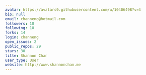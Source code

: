 ```yaml
---
avatar: https://avatars0.githubusercontent.com/u/10406498?v=4
bio: null
email: channeng@hotmail.com
followers: 10
following: 18
forks: 14
login: channeng
open_issues: 2
public_repos: 29
stars: 30
title: Shannon Chan
user_type: User
website: http://www.shannonchan.me
---
```

